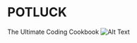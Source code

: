 # POTLUCK
The Ultimate Coding Cookbook
![Alt Text](http://disneypixar.tumblr.com/image/98179748504)
